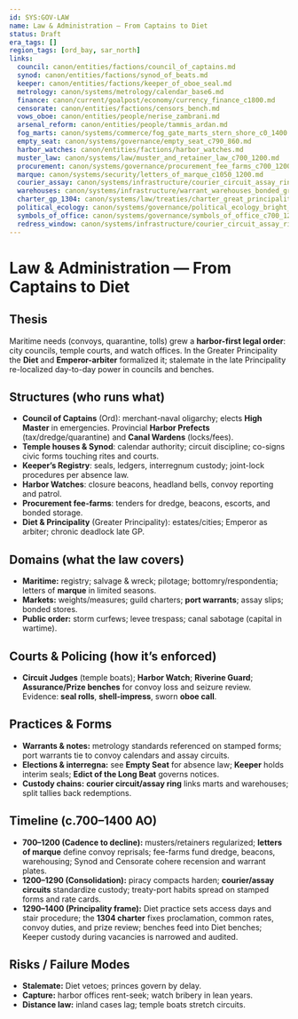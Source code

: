 ```yaml
---
id: SYS:GOV-LAW
name: Law & Administration — From Captains to Diet
status: Draft
era_tags: []
region_tags: [ord_bay, sar_north]
links:
  council: canon/entities/factions/council_of_captains.md
  synod: canon/entities/factions/synod_of_beats.md
  keeper: canon/entities/factions/keeper_of_oboe_seal.md
  metrology: canon/systems/metrology/calendar_base6.md
  finance: canon/current/goalpost/economy/currency_finance_c1800.md
  censorate: canon/entities/factions/censors_bench.md
  vows_oboe: canon/entities/people/nerise_zambrani.md
  arsenal_reform: canon/entities/people/tammis_ardan.md
  fog_marts: canon/systems/commerce/fog_gate_marts_stern_shore_c0_1400.md
  empty_seat: canon/systems/governance/empty_seat_c790_860.md
  harbor_watches: canon/entities/factions/harbor_watches.md
  muster_law: canon/systems/law/muster_and_retainer_law_c700_1200.md
  procurement: canon/systems/governance/procurement_fee_farms_c700_1200.md
  marque: canon/systems/security/letters_of_marque_c1050_1200.md
  courier_assay: canon/systems/infrastructure/courier_circuit_assay_ring_c700_1300.md
  warehouses: canon/systems/infrastructure/warrant_warehouses_bonded_granaries_c700_1300.md
  charter_gp_1304: canon/systems/law/treaties/charter_great_principality_1304.md
  political_ecology: canon/systems/governance/political_ecology_bright_sea.md
  symbols_of_office: canon/systems/governance/symbols_of_office_c700_1200.md
  redress_window: canon/systems/infrastructure/courier_circuit_assay_ring_c700_1300.md
---
```


# Law & Administration — From Captains to Diet

## Thesis
Maritime needs (convoys, quarantine, tolls) grew a **harbor-first legal order**: city councils, temple courts, and watch offices. In the Greater Principality the **Diet** and **Emperor-arbiter** formalized it; stalemate in the late Principality re-localized day-to-day power in councils and benches.

## Structures (who runs what)
- **Council of Captains** (Ord): merchant-naval oligarchy; elects **High Master** in emergencies. Provincial **Harbor Prefects** (tax/dredge/quarantine) and **Canal Wardens** (locks/fees).
- **Temple houses & Synod**: calendar authority; circuit discipline; co-signs civic forms touching rites and courts.
- **Keeper’s Registry**: seals, ledgers, interregnum custody; joint-lock procedures per absence law.
- **Harbor Watches**: closure beacons, headland bells, convoy reporting and patrol.
- **Procurement fee-farms**: tenders for dredge, beacons, escorts, and bonded storage.
- **Diet & Principality** (Greater Principality): estates/cities; Emperor as arbiter; chronic deadlock late GP.

## Domains (what the law covers)
- **Maritime:** registry; salvage & wreck; pilotage; bottomry/respondentia; letters of **marque** in limited seasons.
- **Markets:** weights/measures; guild charters; **port warrants**; assay slips; bonded stores.
- **Public order:** storm curfews; levee trespass; canal sabotage (capital in wartime).

## Courts & Policing (how it’s enforced)
- **Circuit Judges** (temple boats); **Harbor Watch**; **Riverine Guard**; **Assurance/Prize benches** for convoy loss and seizure review. Evidence: **seal rolls**, **shell-impress**, sworn **oboe call**.

## Practices & Forms
- **Warrants & notes:** metrology standards referenced on stamped forms; port warrants tie to convoy calendars and assay circuits.
- **Elections & interregna:** see **Empty Seat** for absence law; **Keeper** holds interim seals; **Edict of the Long Beat** governs notices.
- **Custody chains:** **courier circuit/assay ring** links marts and warehouses; split tallies back redemptions.

## Timeline (c.700–1400 AO)
- **700–1200 (Cadence to decline):** musters/retainers regularized; **letters of marque** define convoy reprisals; fee-farms fund dredge, beacons, warehousing; Synod and Censorate cohere recension and warrant plates.
- **1200–1290 (Consolidation):** piracy compacts harden; **courier/assay circuits** standardize custody; treaty-port habits spread on stamped forms and rate cards.
- **1290–1400 (Principality frame):** Diet practice sets access days and stair procedure; the **1304 charter** fixes proclamation, common rates, convoy duties, and prize review; benches feed into Diet benches; Keeper custody during vacancies is narrowed and audited.

## Risks / Failure Modes
- **Stalemate:** Diet vetoes; princes govern by delay.
- **Capture:** harbor offices rent-seek; watch bribery in lean years.
- **Distance law:** inland cases lag; temple boats stretch circuits.
